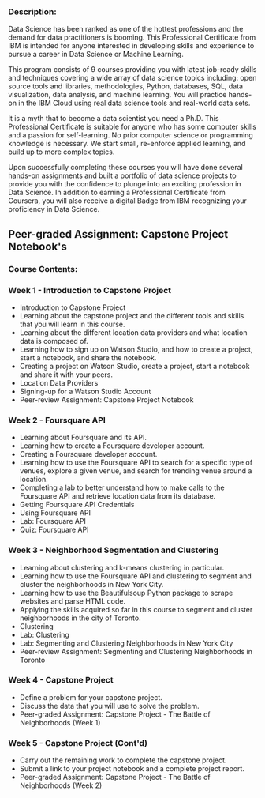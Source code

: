 ### Description: 
Data Science has been ranked as one of the hottest professions and the demand for data practitioners is booming. This Professional Certificate from IBM is intended for anyone interested in developing skills and experience to pursue a career in Data Science or Machine Learning.

This program consists of 9 courses providing you with latest job-ready skills and techniques covering a wide array of data science topics including: open source tools and libraries, methodologies, Python, databases, SQL, data visualization, data analysis, and machine learning. You will practice hands-on in the IBM Cloud using real data science tools and real-world data sets.

It is a myth that to become a data scientist you need a Ph.D. This Professional Certificate is suitable for anyone who has some computer skills and a passion for self-learning. No prior computer science or programming knowledge is necessary. We start small, re-enforce applied learning, and build up to more complex topics.

Upon successfully completing these courses you will have done several hands-on assignments and built a portfolio of data science projects to provide you with the confidence to plunge into an exciting profession in Data Science. In addition to earning a Professional Certificate from Coursera, you will also receive a digital Badge from IBM recognizing your proficiency in Data Science.

## Peer-graded Assignment: Capstone Project Notebook's
### Course Contents:
### Week 1 - Introduction to Capstone Project
- Introduction to Capstone Project
- Learning about the capstone project and the different tools and skills that you will learn in this course.
- Learning about the different location data providers and what location data is composed of.
- Learning how to sign up on Watson Studio, and how to create a project, start a notebook, and share the notebook.
- Creating a project on Watson Studio, create a project, start a notebook and share it with your peers.
- Location Data Providers
- Signing-up for a Watson Studio Account
- Peer-review Assignment: Capstone Project Notebook
### Week 2 - Foursquare API
- Learning about Foursquare and its API.
- Learning how to create a Foursquare developer account.
- Creating a Foursquare developer account.
- Learning how to use the Foursquare API to search for a specific type of venues, explore a given venue, and search for trending venue around a location.
- Completing a lab to better understand how to make calls to the Foursquare API and retrieve location data from its database.
- Getting Foursquare API Credentials
- Using Foursquare API
- Lab: Foursquare API
- Quiz: Foursquare API
### Week 3 - Neighborhood Segmentation and Clustering
- Learning about clustering and k-means clustering in particular.
- Learning how to use the Foursquare API and clustering to segment and cluster the neighborhoods in New York City.
- Learning how to use the Beautifulsoup Python package to scrape websites and parse HTML code.
- Applying the skills acquired so far in this course to segment and cluster neighborhoods in the city of Toronto.
- Clustering
- Lab: Clustering
- Lab: Segmenting and Clustering Neighborhoods in New York City
- Peer-review Assignment: Segmenting and Clustering Neighborhoods in Toronto
### Week 4 - Capstone Project
- Define a problem for your capstone project.
- Discuss the data that you will use to solve the problem.
- Peer-graded Assignment: Capstone Project - The Battle of Neighborhoods (Week 1)

### Week 5 - Capstone Project (Cont'd)
- Carry out the remaining work to complete the capstone project.
- Submit a link to your project notebook and a complete project report.
- Peer-graded Assignment: Capstone Project - The Battle of Neighborhoods (Week 2)
